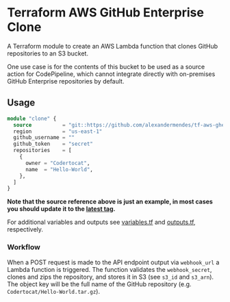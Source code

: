 # Terraform AWS GitHub Enterprise Clone

A Terraform module to create an AWS Lambda function that clones GitHub repositories
to an S3 bucket.

One use case is for the contents of this bucket to be used as a source action
for CodePipeline, which cannot integrate directly with on-premises GitHub
Enterprise repositories by default.

## Usage

```terraform
module "clone" {
  source          = "git::https://github.com/alexandermendes/tf-aws-ghe-clone.git?ref=tags/v1.0.0"
  region          = "us-east-1"
  github_username = ""
  github_token    = "secret"
  repositories    = [
    {
      owner = "Codertocat",
      name  = "Hello-World",
    },
  ]
}
```

**Note that the source reference above is just an example, in most cases you
should update it to the [latest tag](https://github.com/alexandermendes/tf-aws-lambda-api/tags).**

For additional variables and outputs see [variables.tf](./variables.tf) and
[outputs.tf](./outputs.tf), respectively.

### Workflow

When a POST request is made to the API endpoint output via `webhook_url` a
Lambda function is triggered. The function validates the `webhook_secret`, clones
and zips the repository, and stores it in S3 (see `s3_id` and `s3_arn`). The
object key will be the full name of the GitHub repository
(e.g. `Codertocat/Hello-World.tar.gz`).
